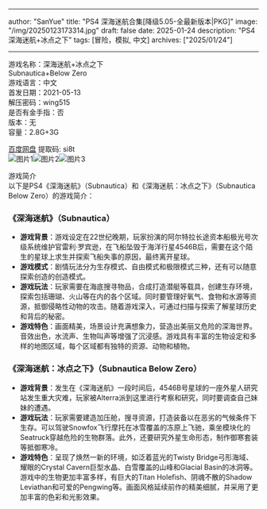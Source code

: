 
---
author: "SanYue"
title: "PS4 深海迷航合集[降级5.05-全最新版本|PKG]"
image: "/img/20250123173314.jpg"
draft: false
date: 2025-01-24
description: "PS4 深海迷航+冰点之下"
tags: [冒险，模拟, 中文]
archives: ["2025/01/24"]

---

游戏名称：深海迷航+冰点之下   
Subnautica+Below Zero    
游戏语言：中文  
首发日期：2021-05-13  
解压密码：wing515  
是否有金手指：否  
版本：无   
容量：2.8G+3G

[百度网盘](https://pan.baidu.com/s/1BhtCenW2rKjpB0yYqqjeKg) 提取码: si8t  
![图片1](/img/c31ad5.jpg)![图片2](/img/7fe530.jpg)![图片3](/img/16a743.jpg)  

游戏简介  
以下是PS4《深海迷航》（Subnautica）和《深海迷航：冰点之下》（Subnautica Below Zero）的游戏简介：

### 《深海迷航》（Subnautica）
- **游戏背景**：游戏设定在22世纪晚期，玩家扮演的阿尔特拉长途资本船极光号次级系统维护官雷利·罗宾逊，在飞船坠毁于海洋行星4546B后，需要在这个陌生的星球上求生并探索飞船失事的原因，最终离开星球。
- **游戏模式**：剧情玩法分为生存模式、自由模式和极限模式三种，还有可以随意探索创造的创造模式。
- **游戏玩法**：玩家需要在海底搜寻物品，合成打造潜艇等载具，创建生存环境，探索包括珊瑚、火山等在内的各个区域。同时要管理好氧气、食物和水源等资源，抵御侵略性动物的攻击。随着游戏深入，可通过扫描与探索了解星球历史和背后的秘密。
- **游戏特色**：画面精美，场景设计充满想象力，营造出美丽又危险的深海世界。音效出色，水流声、生物叫声等增强了沉浸感。游戏具有丰富的生物设定和多样的地图区域，每个区域都有独特的资源、动物和植物。

### 《深海迷航：冰点之下》（Subnautica Below Zero）
- **游戏背景**：发生在《深海迷航》一段时间后，4546B号星球的一座外星人研究站发生重大灾难，玩家被Alterra派到这里进行考察和研究，同时要调查自己妹妹的遭遇。
- **游戏玩法**：玩家需要建造加压舱，搜寻资源，打造装备以在恶劣的气候条件下生存。可以驾驶Snowfox飞行摩托在冰雪覆盖的冻原上飞驰，乘坐模块化的Seatruck穿越危险的生物群落。此外，还要研究外星生命形态，制作御寒套装等抵御寒冷。
- **游戏特色**：呈现了焕然一新的环境，如泛着蓝光的Twisty Bridge弓形海域、耀眼的Crystal Cavern巨型水晶、白雪覆盖的山峰和Glacial Basin的冰洞等。游戏中的生物更加丰富多样，有巨大的Titan Holefish、阴魂不散的Shadow Leviathan和可爱的Pengwing等。画面风格延续前作的精美细腻，并采用了更加丰富的色彩和光影效果。
